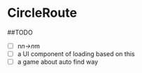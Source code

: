 # CircleRoute
##TODO
  - [ ] n*n->n*m   
  - [ ] a UI component of loading  based on this
  - [ ] a game about auto find way 